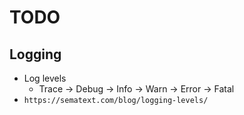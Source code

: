 # TODO

## Logging

-   Log levels
    -   Trace -> Debug -> Info -> Warn -> Error -> Fatal
-   `https://sematext.com/blog/logging-levels/`
